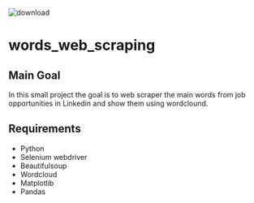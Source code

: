 ![download](https://user-images.githubusercontent.com/101601156/171707457-0353af1f-50f9-475f-8523-0493cfe68da2.jpg)

# words_web_scraping

## Main Goal
 In this small project the goal is to web scraper the main words from job opportunities in Linkedin and show them using wordclound.
 
 ## Requirements
 - Python
 - Selenium webdriver
 - Beautifulsoup
 - Wordcloud
 - Matplotlib
 - Pandas
